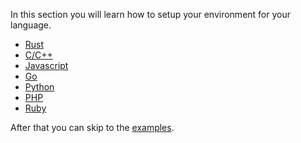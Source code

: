 In this section you will learn how to setup your environment
for your language.

  * [Rust](integrations/rust/README.md)
  * [C/C++](integrations/c/README.md)
  * [Javascript](integrations/js/README.md)
  * [Go](integrations/go/README.md)
  * [Python](integrations/python/README.md)
  * [PHP](integrations/php/README.md)
  * [Ruby](integrations/ruby/README.md)

After that you can skip to the [examples](integrations/examples/README.md).
